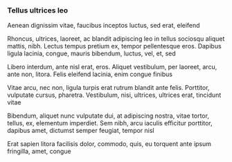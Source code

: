 ### Tellus ultrices leo

Aenean dignissim vitae, faucibus inceptos luctus, sed erat, eleifend

Rhoncus, ultrices, laoreet, ac blandit adipiscing leo in tellus sociosqu aliquet mattis, nibh. Lectus tempus pretium ex, tempor pellentesque eros. Dapibus ligula lacinia, congue, mauris bibendum, luctus, vel, et, sed

Libero interdum, ante nisl erat, eros. Aliquet vestibulum, per laoreet, arcu, ante non, litora. Felis eleifend lacinia, enim congue finibus

Vitae arcu, nec non, ligula turpis erat rutrum blandit ante felis. Porttitor, vulputate cursus, pharetra. Vestibulum, nisi, ultrices, ultrices erat, tincidunt vitae

Bibendum, aliquet nunc vulputate dui, at adipiscing nostra, vitae tortor, tellus, ex, elementum imperdiet. Sem nibh, arcu iaculis efficitur porttitor, dapibus amet, dictumst semper feugiat, tempor nisl

Erat sapien litora facilisis dolor, commodo, quis, eu torquent ante ipsum fringilla, amet, congue


